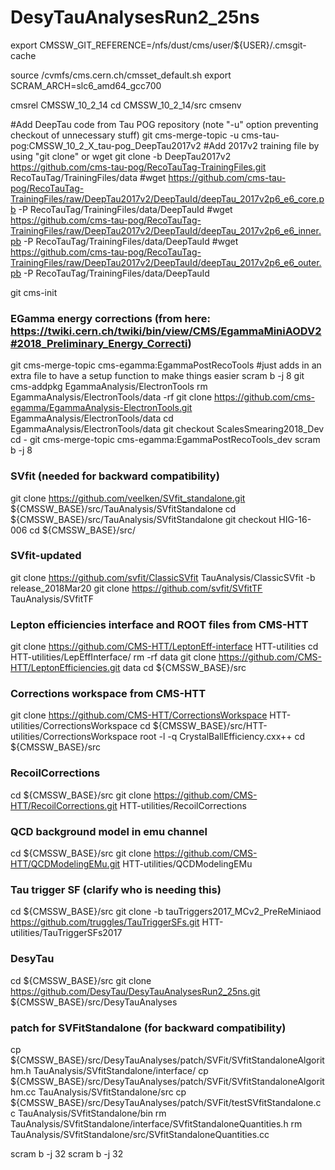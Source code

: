# DesyTauAnalysesRun2_25ns

export CMSSW_GIT_REFERENCE=/nfs/dust/cms/user/${USER}/.cmsgit-cache

source /cvmfs/cms.cern.ch/cmsset_default.sh
export SCRAM_ARCH=slc6_amd64_gcc700

cmsrel CMSSW_10_2_14
cd CMSSW_10_2_14/src
cmsenv



#Add DeepTau code from Tau POG repository (note "-u" option preventing checkout of unnecessary stuff)
git cms-merge-topic -u cms-tau-pog:CMSSW_10_2_X_tau-pog_DeepTau2017v2
#Add 2017v2 training file by using "git clone" or wget
git clone -b DeepTau2017v2 https://github.com/cms-tau-pog/RecoTauTag-TrainingFiles.git RecoTauTag/TrainingFiles/data
#wget https://github.com/cms-tau-pog/RecoTauTag-TrainingFiles/raw/DeepTau2017v2/DeepTauId/deepTau_2017v2p6_e6_core.pb -P RecoTauTag/TrainingFiles/data/DeepTauId
#wget https://github.com/cms-tau-pog/RecoTauTag-TrainingFiles/raw/DeepTau2017v2/DeepTauId/deepTau_2017v2p6_e6_inner.pb -P RecoTauTag/TrainingFiles/data/DeepTauId
#wget https://github.com/cms-tau-pog/RecoTauTag-TrainingFiles/raw/DeepTau2017v2/DeepTauId/deepTau_2017v2p6_e6_outer.pb -P RecoTauTag/TrainingFiles/data/DeepTauId




git cms-init

### EGamma energy corrections (from here: https://twiki.cern.ch/twiki/bin/view/CMS/EgammaMiniAODV2#2018_Preliminary_Energy_Correcti)
git cms-merge-topic cms-egamma:EgammaPostRecoTools #just adds in an extra file to have a setup function to make things easier
scram b -j 8
git cms-addpkg EgammaAnalysis/ElectronTools
rm EgammaAnalysis/ElectronTools/data -rf
git clone https://github.com/cms-egamma/EgammaAnalysis-ElectronTools.git EgammaAnalysis/ElectronTools/data
cd EgammaAnalysis/ElectronTools/data
git checkout ScalesSmearing2018_Dev
cd -
git cms-merge-topic cms-egamma:EgammaPostRecoTools_dev
scram b -j 8

### SVfit (needed for backward compatibility)
git clone https://github.com/veelken/SVfit_standalone.git ${CMSSW_BASE}/src/TauAnalysis/SVfitStandalone
cd ${CMSSW_BASE}/src/TauAnalysis/SVfitStandalone
git checkout HIG-16-006
cd ${CMSSW_BASE}/src/

### SVfit-updated
git clone https://github.com/svfit/ClassicSVfit TauAnalysis/ClassicSVfit -b release_2018Mar20
git clone https://github.com/svfit/SVfitTF TauAnalysis/SVfitTF

### Lepton efficiencies interface and ROOT files from CMS-HTT
git clone https://github.com/CMS-HTT/LeptonEff-interface HTT-utilities
cd HTT-utilities/LepEffInterface/
rm -rf data
git clone https://github.com/CMS-HTT/LeptonEfficiencies.git data
cd ${CMSSW_BASE}/src

### Corrections workspace from CMS-HTT
git clone https://github.com/CMS-HTT/CorrectionsWorkspace HTT-utilities/CorrectionsWorkspace
cd ${CMSSW_BASE}/src/HTT-utilities/CorrectionsWorkspace
root -l -q CrystalBallEfficiency.cxx++
cd ${CMSSW_BASE}/src

### RecoilCorrections
cd ${CMSSW_BASE}/src
git clone https://github.com/CMS-HTT/RecoilCorrections.git HTT-utilities/RecoilCorrections

### QCD background model in emu channel
cd ${CMSSW_BASE}/src
git clone https://github.com/CMS-HTT/QCDModelingEMu.git HTT-utilities/QCDModelingEMu

### Tau trigger SF (clarify who is needing this)
cd ${CMSSW_BASE}/src
git clone -b tauTriggers2017_MCv2_PreReMiniaod https://github.com/truggles/TauTriggerSFs.git HTT-utilities/TauTriggerSFs2017

### DesyTau
cd ${CMSSW_BASE}/src
git clone https://github.com/DesyTau/DesyTauAnalysesRun2_25ns.git ${CMSSW_BASE}/src/DesyTauAnalyses

### patch for SVFitStandalone (for backward compatibility)
cp ${CMSSW_BASE}/src/DesyTauAnalyses/patch/SVFit/SVfitStandaloneAlgorithm.h TauAnalysis/SVfitStandalone/interface/
cp ${CMSSW_BASE}/src/DesyTauAnalyses/patch/SVFit/SVfitStandaloneAlgorithm.cc TauAnalysis/SVfitStandalone/src
cp ${CMSSW_BASE}/src/DesyTauAnalyses/patch/SVFit/testSVfitStandalone.cc TauAnalysis/SVfitStandalone/bin
rm TauAnalysis/SVfitStandalone/interface/SVfitStandaloneQuantities.h
rm TauAnalysis/SVfitStandalone/src/SVfitStandaloneQuantities.cc

scram b -j 32
scram b -j 32
